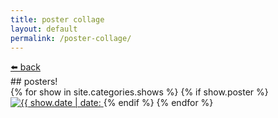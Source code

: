 ```yaml
---
title: poster collage
layout: default
permalink: /poster-collage/
---
```

<p class="help" style="margin-bottom: 0;"><a href="/tour/">⬅️ back</a>&nbsp;</p>
## posters!
<section id="collage">
{% for show in site.categories.shows %}
{% if show.poster %}
<a href="/tour/#{{ show.date | date: "%m%-d%Y" }}">
<img src="{{ show.poster }}" alt="{{ show.date | date: "%m/%-d/%Y" }}, {{ show.location }}, {{ show.venue }}">
</a>
{% endif %}
{% endfor %}
</section>
